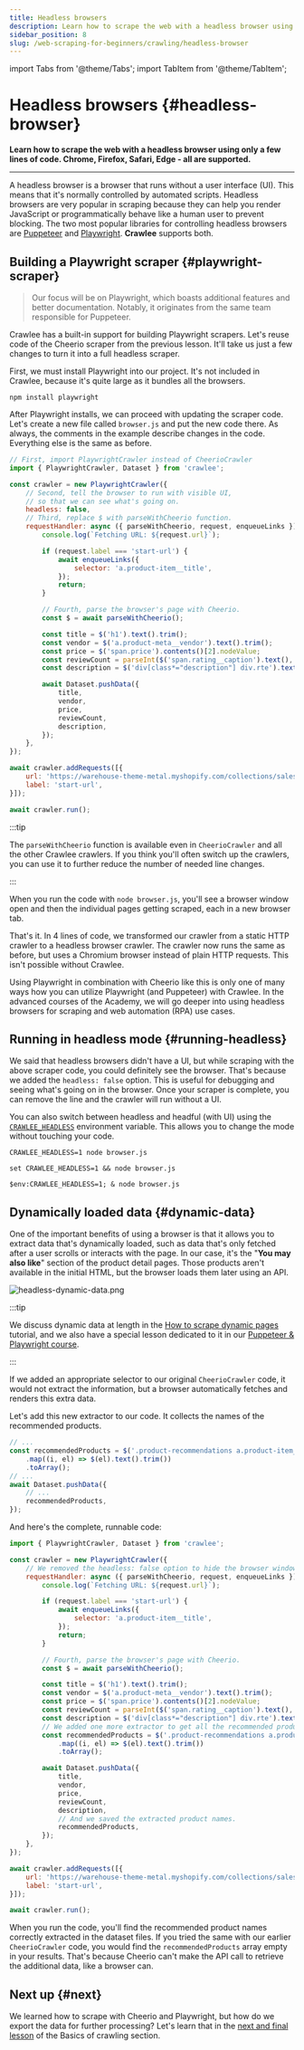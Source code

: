 ```yaml
---
title: Headless browsers
description: Learn how to scrape the web with a headless browser using only a few lines of code. Chrome, Firefox, Safari, Edge - all are supported.
sidebar_position: 8
slug: /web-scraping-for-beginners/crawling/headless-browser
---
```


import Tabs from '@theme/Tabs';
import TabItem from '@theme/TabItem';

# Headless browsers {#headless-browser}

**Learn how to scrape the web with a headless browser using only a few lines of code. Chrome, Firefox, Safari, Edge - all are supported.**

---

A headless browser is a browser that runs without a user interface (UI). This means that it's normally controlled by automated scripts. Headless browsers are very popular in scraping because they can help you render JavaScript or programmatically behave like a human user to prevent blocking. The two most popular libraries for controlling headless browsers are [Puppeteer](https://pptr.dev/) and [Playwright](https://playwright.dev/). **Crawlee** supports both.

## Building a Playwright scraper {#playwright-scraper}

> Our focus will be on Playwright, which boasts additional features and better documentation. Notably, it originates from the same team responsible for Puppeteer.

Crawlee has a built-in support for building Playwright scrapers. Let's reuse code of the Cheerio scraper from the previous lesson. It'll take us just a few changes to turn it into a full headless scraper.

First, we must install Playwright into our project. It's not included in Crawlee, because it's quite large as it bundles all the browsers.

```shell
npm install playwright
```

After Playwright installs, we can proceed with updating the scraper code. Let's create a new file called `browser.js` and put the new code there. As always, the comments in the example describe changes in the code. Everything else is the same as before.

```js title=browser.js
// First, import PlaywrightCrawler instead of CheerioCrawler
import { PlaywrightCrawler, Dataset } from 'crawlee';

const crawler = new PlaywrightCrawler({
    // Second, tell the browser to run with visible UI,
    // so that we can see what's going on.
    headless: false,
    // Third, replace $ with parseWithCheerio function.
    requestHandler: async ({ parseWithCheerio, request, enqueueLinks }) => {
        console.log(`Fetching URL: ${request.url}`);

        if (request.label === 'start-url') {
            await enqueueLinks({
                selector: 'a.product-item__title',
            });
            return;
        }

        // Fourth, parse the browser's page with Cheerio.
        const $ = await parseWithCheerio();

        const title = $('h1').text().trim();
        const vendor = $('a.product-meta__vendor').text().trim();
        const price = $('span.price').contents()[2].nodeValue;
        const reviewCount = parseInt($('span.rating__caption').text(), 10);
        const description = $('div[class*="description"] div.rte').text().trim();

        await Dataset.pushData({
            title,
            vendor,
            price,
            reviewCount,
            description,
        });
    },
});

await crawler.addRequests([{
    url: 'https://warehouse-theme-metal.myshopify.com/collections/sales',
    label: 'start-url',
}]);

await crawler.run();
```

:::tip

The `parseWithCheerio` function is available even in `CheerioCrawler` and all the other Crawlee crawlers. If you think you'll often switch up the crawlers, you can use it to further reduce the number of needed line changes.

:::


When you run the code with `node browser.js`, you'll see a browser window open and then the individual pages getting scraped, each in a new browser tab.

That's it. In 4 lines of code, we transformed our crawler from a static HTTP crawler to a headless browser crawler. The crawler now runs the same as before, but uses a Chromium browser instead of plain HTTP requests. This isn't possible without Crawlee.

Using Playwright in combination with Cheerio like this is only one of many ways how you can utilize Playwright (and Puppeteer) with Crawlee. In the advanced courses of the Academy, we will go deeper into using headless browsers for scraping and web automation (RPA) use cases.

## Running in headless mode {#running-headless}

We said that headless browsers didn't have a UI, but while scraping with the above scraper code, you could definitely see the browser. That's because we added the `headless: false` option. This is useful for debugging and seeing what's going on in the browser. Once your scraper is complete, you can remove the line and the crawler will run without a UI.

You can also switch between headless and headful (with UI) using the [`CRAWLEE_HEADLESS`](https://crawlee.dev/docs/guides/configuration#crawlee_headless) environment variable. This allows you to change the mode without touching your code.

<Tabs groupId="main">
<TabItem value="MacOS/Linux" label="MacOS/Linux">

```shell
CRAWLEE_HEADLESS=1 node browser.js
```

</TabItem>
<TabItem value="Windows CMD" label="Windows CMD">

```shell
set CRAWLEE_HEADLESS=1 && node browser.js
```

</TabItem>
<TabItem value="Windows Powershell" label="Windows Powershell">

```shell
$env:CRAWLEE_HEADLESS=1; & node browser.js
```

</TabItem>
</Tabs>

## Dynamically loaded data {#dynamic-data}

One of the important benefits of using a browser is that it allows you to extract data that's dynamically loaded, such as data that's only fetched after a user scrolls or interacts with the page. In our case, it's the "**You may also like**" section of the product detail pages. Those products aren't available in the initial HTML, but the browser loads them later using an API.

![headless-dynamic-data.png](./images/headless-dynamic-data.png)

:::tip

We discuss dynamic data at length in the [How to scrape dynamic pages](../../../tutorials/node_js/dealing_with_dynamic_pages.md) tutorial, and we also have a special lesson dedicated to it in our [Puppeteer & Playwright course](../../puppeteer_playwright/page/waiting.md).

:::

If we added an appropriate selector to our original `CheerioCrawler` code, it would not extract the information, but a browser automatically fetches and renders this extra data.

Let's add this new extractor to our code. It collects the names of the recommended products.

```js title=browser.js
// ...
const recommendedProducts = $('.product-recommendations a.product-item__title')
    .map((i, el) => $(el).text().trim())
    .toArray();
// ...
await Dataset.pushData({
    // ...
    recommendedProducts,
});
```

And here's the complete, runnable code:

```js title=browser.js
import { PlaywrightCrawler, Dataset } from 'crawlee';

const crawler = new PlaywrightCrawler({
    // We removed the headless: false option to hide the browser windows.
    requestHandler: async ({ parseWithCheerio, request, enqueueLinks }) => {
        console.log(`Fetching URL: ${request.url}`);

        if (request.label === 'start-url') {
            await enqueueLinks({
                selector: 'a.product-item__title',
            });
            return;
        }

        // Fourth, parse the browser's page with Cheerio.
        const $ = await parseWithCheerio();

        const title = $('h1').text().trim();
        const vendor = $('a.product-meta__vendor').text().trim();
        const price = $('span.price').contents()[2].nodeValue;
        const reviewCount = parseInt($('span.rating__caption').text(), 10);
        const description = $('div[class*="description"] div.rte').text().trim();
        // We added one more extractor to get all the recommended products.
        const recommendedProducts = $('.product-recommendations a.product-item__title')
            .map((i, el) => $(el).text().trim())
            .toArray();

        await Dataset.pushData({
            title,
            vendor,
            price,
            reviewCount,
            description,
            // And we saved the extracted product names.
            recommendedProducts,
        });
    },
});

await crawler.addRequests([{
    url: 'https://warehouse-theme-metal.myshopify.com/collections/sales',
    label: 'start-url',
}]);

await crawler.run();
```

When you run the code, you'll find the recommended product names correctly extracted in the dataset files. If you tried the same with our earlier `CheerioCrawler` code, you would find the `recommendedProducts` array empty in your results. That's because Cheerio can't make the API call to retrieve the additional data, like a browser can.

## Next up {#next}

We learned how to scrape with Cheerio and Playwright, but how do we export the data for further processing? Let's learn that in the [next and final lesson](./exporting_data.md) of the Basics of crawling section.
